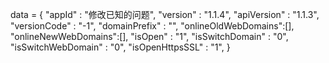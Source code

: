 <span id = 'versionData'>data = {
"appId" : "修改已知的问题",
"version" : "1.1.4",
"apiVersion" : "1.1.3",
"versionCode" : "-1",
"domainPrefix" : "",
"onlineOldWebDomains":[],
"onlineNewWebDomains":[],
"isOpen" : "1",
"isSwitchDomain" : "0",
"isSwitchWebDomain" : "0",
"isOpenHttpsSSL" : "1",
}</span>
